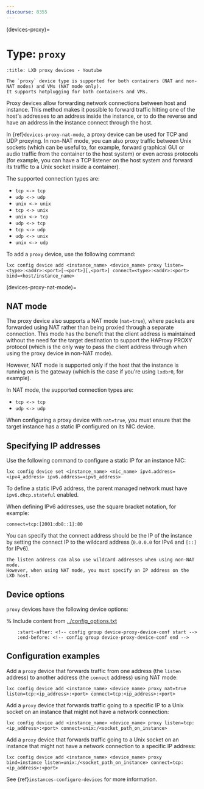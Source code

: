 ```yaml
---
discourse: 8355
---
```


(devices-proxy)=
# Type: `proxy`

```{youtube} https://www.youtube.com/watch?v=IbAKwRBW8V0
:title: LXD proxy devices - Youtube
```

```{note}
The `proxy` device type is supported for both containers (NAT and non-NAT modes) and VMs (NAT mode only).
It supports hotplugging for both containers and VMs.
```

Proxy devices allow forwarding network connections between host and instance.
This method makes it possible to forward traffic hitting one of the host's addresses to an address inside the instance, or to do the reverse and have an address in the instance connect through the host.

In {ref}`devices-proxy-nat-mode`, a proxy device can be used for TCP and UDP proxying.
In non-NAT mode, you can also proxy traffic between Unix sockets (which can be useful to, for example, forward graphical GUI or audio traffic from the container to the host system) or even across protocols (for example, you can have a TCP listener on the host system and forward its traffic to a Unix socket inside a container).

The supported connection types are:

- `tcp <-> tcp`
- `udp <-> udp`
- `unix <-> unix`
- `tcp <-> unix`
- `unix <-> tcp`
- `udp <-> tcp`
- `tcp <-> udp`
- `udp <-> unix`
- `unix <-> udp`

To add a `proxy` device, use the following command:

    lxc config device add <instance_name> <device_name> proxy listen=<type>:<addr>:<port>[-<port>][,<port>] connect=<type>:<addr>:<port> bind=<host/instance_name>

(devices-proxy-nat-mode)=
## NAT mode

The proxy device also supports a NAT mode (`nat=true`), where packets are forwarded using NAT rather than being proxied through a separate connection.
This mode has the benefit that the client address is maintained without the need for the target destination to support the HAProxy PROXY protocol (which is the only way to pass the client address through when using the proxy device in non-NAT mode).

However, NAT mode is supported only if the host that the instance is running on is the gateway (which is the case if you're using `lxdbr0`, for example).

In NAT mode, the supported connection types are:

- `tcp <-> tcp`
- `udp <-> udp`

When configuring a proxy device with `nat=true`, you must ensure that the target instance has a static IP configured on its NIC device.

## Specifying IP addresses

Use the following command to configure a static IP for an instance NIC:

    lxc config device set <instance_name> <nic_name> ipv4.address=<ipv4_address> ipv6.address=<ipv6_address>

To define a static IPv6 address, the parent managed network must have `ipv6.dhcp.stateful` enabled.

When defining IPv6 addresses, use the square bracket notation, for example:

    connect=tcp:[2001:db8::1]:80

You can specify that the connect address should be the IP of the instance by setting the connect IP to the wildcard address (`0.0.0.0` for IPv4 and `[::]` for IPv6).

```{note}
The listen address can also use wildcard addresses when using non-NAT mode.
However, when using NAT mode, you must specify an IP address on the LXD host.
```

## Device options

`proxy` devices have the following device options:

% Include content from [../config_options.txt](../config_options.txt)
```{include} ../config_options.txt
    :start-after: <!-- config group device-proxy-device-conf start -->
    :end-before: <!-- config group device-proxy-device-conf end -->
```

## Configuration examples

Add a `proxy` device that forwards traffic from one address (the `listen` address) to another address (the `connect` address) using NAT mode:

    lxc config device add <instance_name> <device_name> proxy nat=true listen=tcp:<ip_address>:<port> connect=tcp:<ip_address>:<port>

Add a `proxy` device that forwards traffic going to a specific IP to a Unix socket on an instance that might not have a network connection:

    lxc config device add <instance_name> <device_name> proxy listen=tcp:<ip_address>:<port> connect=unix:/<socket_path_on_instance>

Add a `proxy` device that forwards traffic going to a Unix socket on an instance that might not have a network connection to a specific IP address:

    lxc config device add <instance_name> <device_name> proxy bind=instance listen=unix:/<socket_path_on_instance> connect=tcp:<ip_address>:<port>

See {ref}`instances-configure-devices` for more information.
